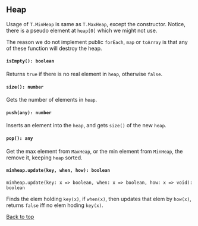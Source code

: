 <a name="t"></a>

<a name="heap"></a>
## Heap
Usage of `T.MinHeap` is same as `T.MaxHeap`, except the constructor. 
Notice, there is a pseudo element at `heap[0]` which we might not use.

The reason we do not implement public `forEach`, `map` or `toArray` is 
that any of these function will destroy the heap.

#### `isEmpty(): boolean`
Returns `true` if there is no real element in `heap`, otherwise `false`.
#### `size(): number`
Gets the number of elements in `heap`.
#### `push(any): number`
Inserts an element into the `heap`, and gets `size()` of the new `heap`.
#### `pop(): any`
Get the max element from `MaxHeap`, or the min element from `MinHeap`, 
the remove it, keeping `heap` sorted.
#### `minheap.update(key, when, how): boolean`
`minheap.update(key: x => boolean, when: x => boolean, how: x => void): boolean`

Finds the elem holding `key(x)`, if `when(x)`, 
then updates that elem by `how(x)`, 
returns `false` iff no elem hoding `key(x)`.

[Back to top](#t)